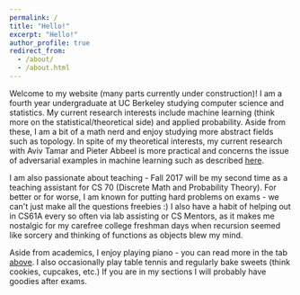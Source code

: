 ```yaml
---
permalink: /
title: "Hello!"
excerpt: "Hello!"
author_profile: true
redirect_from: 
  - /about/
  - /about.html
---
```


Welcome to my website (many parts currently under construction)! I am a fourth year undergraduate at UC Berkeley studying computer science and statistics. My current research interests include machine learning (think more on the statistical/theoretical side) and applied probability. Aside from these, I am a bit of a math nerd and enjoy studying more abstract fields such as topology. In spite of my theoretical interests, my current research with Aviv Tamar and Pieter Abbeel is more practical and concerns the issue of adversarial examples in machine learning such as described [here](https://blog.openai.com/adversarial-example-research/).

I am also passionate about teaching - Fall 2017 will be my second time as a teaching assistant for CS 70 (Discrete Math and Probability Theory). For better or for worse, I am known for putting hard problems on exams - we can't just make all the questions freebies :) I also have a habit of helping out in CS61A every so often via lab assisting or CS Mentors, as it makes me nostalgic for my carefree college freshman days when recursion seemed like sorcery and thinking of functions as objects blew my mind.

Aside from academics, I enjoy playing piano - you can read more in the tab [above](https://williamwwang.github.io/music/). I also occasionally play table tennis and regularly bake sweets (think cookies, cupcakes, etc.) If you are in my sections I will probably have goodies after exams.

